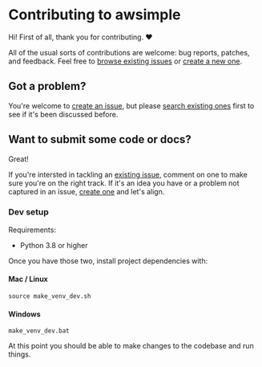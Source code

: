 # Contributing to awsimple

Hi! First of all, thank you for contributing. :heart:

All of the usual sorts of contributions are welcome: bug reports, patches, and feedback.
Feel free to [browse existing issues](https://github.com/jamesabel/awsimple/issues) or [create a new one](https://github.com/jamesabel/awsimple/issues/new).


## Got a problem?

You're welcome to [create an issue](https://github.com/jamesabel/awsimple/issues/new), but please [search existing ones](https://github.com/jamesabel/awsimple/issues) first to see if it's been discussed before.


## Want to submit some code or docs?

Great! 

If you're intersted in tackling an [existing issue](https://github.com/jamesabel/awsimple/issues), comment on one to make sure you're on the right track.
If it's an idea you have or a problem not captured in an issue, [create one](https://github.com/jamesabel/awsimple/issues/new) and let's align.


### Dev setup

Requirements:

- Python 3.8 or higher

Once you have those two, install project dependencies with:

#### Mac / Linux
```
source make_venv_dev.sh
```

#### Windows
```
make_venv_dev.bat
```

At this point you should be able to make changes to the codebase and run things.
